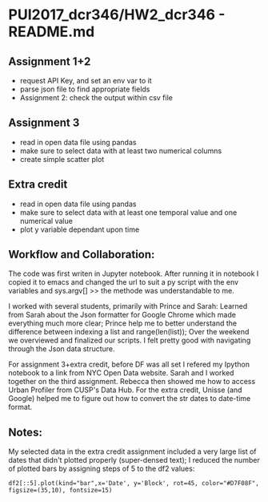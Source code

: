 # PUI2017_dcr346/HW2_dcr346 - README.md

## Assignment 1+2
- request API Key, and set an env var to it
- parse json file to find appropriate fields
- Assignment 2: check the output within csv file 

## Assignment 3
- read in open data file using pandas
- make sure to select data with at least two numerical columns
- create simple scatter plot

## Extra credit
- read in open data file using pandas
- make sure to select data with at least one temporal value and one numerical value
- plot y variable dependant upon time


## Workflow and Collaboration:
The code was first writen in Jupyter notebook. After running it in notebook I copied it to emacs and changed the url to suit a py script with the env variables and sys.argv[] >> the methode was understandable to me. 

I worked with several students, primarily with Prince and Sarah: Learned from Sarah about the Json formatter for Google Chrome which made everything much more clear; Prince help me to better understand the difference between indexing a list and range(len(list)); Over the weekend we overviewed and finalized our scripts. I felt pretty good with navigating through the Json data structure.

For assignment 3+extra credit, before DF was all set I refered my Ipython notebook to a link from NYC Open Data website.
Sarah and I worked together on the third assignment. Rebecca then showed me how to access Urban Profiler from CUSP's Data Hub. For the extra credit, Unisse (and Google) helped me to figure out how to convert the str dates to date-time format.

## Notes:
My selected data in the extra credit assignment included a very large list of dates that didn't plotted properly (super-densed text); I reduced the number of plotted bars by assigning steps of 5 to the df2 values:

```
df2[::5].plot(kind="bar",x='Date', y='Block', rot=45, color="#D7F08F", figsize=(35,10), fontsize=15)
```
